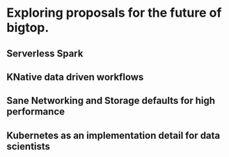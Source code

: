 # Exploring proposals for the future of bigtop.

## Serverless Spark

## KNative data driven workflows

## Sane Networking and Storage defaults for high performance

## Kubernetes as an implementation detail for data scientists

